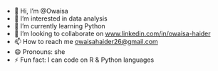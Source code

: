 - 👋 Hi, I’m @Owaisa
- 👀 I’m interested in data analysis
- 🌱 I’m currently  learning Python 
- 💞️ I’m looking to collaborate on www.linkedin.com/in/owaisa-haider
- 📫 How to reach me owaisahaider26@gmail.com
- 😄 Pronouns: she
- ⚡ Fun fact:  I can code on R & Python languages 

<!---
Owaisa26/Owaisa26 is a ✨ special ✨ repository because its `README.md` (this file) appears on your GitHub profile.
You can click the Preview link to take a look at your changes.
--->
